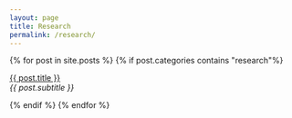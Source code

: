 ```yaml
---
layout: page
title: Research
permalink: /research/
---
```


<div class="posts">
    {% for post in site.posts %}
        {% if post.categories contains "research"%}
                <p><u><a href="{{ site.baseurl }}{{ post.url }}">{{ post.title }}</a></u><br><i>{{ post.subtitle }}</i></p>
        {% endif %}
    {% endfor %}
<div class="posts">    